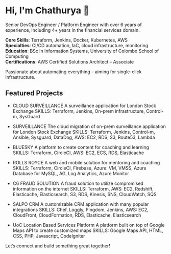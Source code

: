 # Hi, I'm Chathurya 👋

Senior DevOps Engineer / Platform Engineer with over 6 years of experience, including 4+ years in the financial services domain.

 **Core Skills**: Terraform, Jenkins, Docker, Kubernetes, AWS  
 **Specialties**: CI/CD automation, IaC, cloud infrastructure, monitoring  
 **Education**: BSc in Information Systems, University of Colombo School of Computing  
 **Certifications**: AWS Certified Solutions Architect – Associate

Passionate about automating everything – aiming for single-click infrastructure.

## Featured Projects
- CLOUD SURVEILLANCE
  A surveillance application for London Stock Exchange
  SKILLS: Terraform, Jenkins, On-prem infrastructure, Control-m, SysGuard
  
- SURVEILLANCE
  The cloud migration of on-prem surveillance application for London Stock Exchange
  SKILLS: Terraform, Jenkins, Control-m, Ansible, Sysguard, DataDog, AWS: EC2, RDS, S3, Route53, Lambda
  
- BLUESKY
  A platform to create content for coaching and learning
  SKILLS: Terraform, CircleCI, AWS: EC2, ECS, RDS, Elasticache
  
- ROLLS ROYCE
  A web and mobile solution for mentoring and coaching
  SKILLS: Terraform, CircleCI, Firebase, Azure: VM, VMSS, Azure Database for MySQL, AG, Log Analytics, Azure Monitor
  
- C6 FRAUD SOLUTION
  A fraud solution to utilize compromised information on the internet
  SKILLS: Terraform, AWS: EC2, Redshift, Elasticache, Elasticsearch, S3, RDS, Kinesis, SNS, CloudWatch, SQS
  
- SALPO CRM
  A customizable CRM application with many popular integrations
  SKILLS: Chef, Loggly, Pingdom, Jenkins, AWS: EC2, CloudFront, CloudFormation, RDS, Elasticache, Elasticsearch
  
- UoC Location Based Services Platform
  A platform built on top of Google Maps API to create customized maps
  SKILLS: Google Maps API, HTML, CSS, PHP, Javascript, CodeIgniter

Let’s connect and build something great together!
